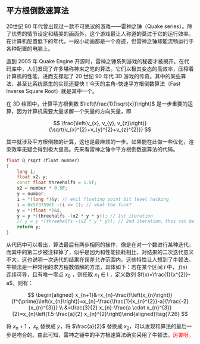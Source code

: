 
## 平方根倒数速算法

20世纪 90 年代曾出现过一款不可思议的游戏——雷神之锤（Quake series）。除了优秀的情节设定和精美的画面外，这个游戏最让人称道的莫过于它的运行效率。在计算机配置低下的年代，一段小动画都是一个奇迹，但雷神之锤却能流畅运行于各种配置的电脑上。

直到 2005 年 Quake Engine 开源时，雷神之锤系列游戏的秘密才被揭开。在代码库中，人们发现了许多堪称神来之笔的算法。它们以极其变态的高效率，压榨着计算机的性能，进而支撑起了 20 世纪 90 年代 3D 游戏的传奇。其中的某些算法，甚至比系统原生的实现还要快！今天的主角-快速平方根倒数算法（Fast Inverse Square Root）就是其中一个。


在 3D 绘图中，计算平方根倒数 $\left(\frac{1}{\sqrt{x}}\right)$ 是一步重要的运算，因为计算机需要大量求解一个矢量的方向矢量，即

$$
\frac{\left(v_{x}, v_{y}, v_{z}\right)}{\sqrt{v_{x}^{2}+v_{y}^{2}+v_{z}^{2}}}
$$

其中就涉及平方根倒数的计算，这也是最麻烦的一步。如果能在此做一些优化，渲染效率无疑会得到极大提高。先来看雷神之锤中平方根倒数速算法的代码。

```cpp
float Q_rsqrt（float number）
{
    long i;
    float x2，y;
    const float threehalfs = 1.5F;
    x2 = number * 0.5F;
    y = number;
    i = *(long *)&y; // evil floating point bit level hacking
    i = 0x5f3759df -(i >> 1); // what the fuck?
    y = *(float *)&i;
    y = y *(threehalfs -(x2 * y * y)); // 1st iteration
    // y = y *(threehalfs -(x2 * y * y)); // 2nd iteration，this can be removed
    return y;
}
```

从代码中可以看出，算法最后有两步相同的操作，像是在对一个数进行某种迭代。而其中的第二步被注释掉了，似乎是因为和性能损耗相比，对结果的二次迭代意义不大，这也说明一次迭代的结果在误差允许范围内。这些特性让人想到了牛顿法。
牛顿法是一种常用的求方程数值解的方法，具体如下：若在某个区间 $I$ 中， $f(x)$ 连续可导，且有唯一零点 $x_{0}$ ，则任取 $x_{1} \in \mathrm{I}$ ，定义数列 $f(x)=\frac{1}{x^{2}}-a$，则有：

$$
\begin{aligned}
x_{n+1}&=x_{n}-\frac{f\left(x_{n}\right)}{f^{\prime}\left(x_{n}\right)}=x_{n}-\frac{\frac{1}{x_{n}^{2}}-a}{\frac{-2}{x_{n}^{3}}} \\ &=\frac{3}{2} x_{n}-\frac{a \cdot x_{n}^{3}}{2}=x_{n}\left(1.5-\frac{a}{2} x_{n}^{2}\right)\end{aligned}\tag{7.26}
$$


将 $x_{\mathrm{n}}+1$ ，$x_{\mathrm{n}}$ 替换成 $y$，将 $\frac{a}{2}$ 替换成 $x_2$，可以发现和算法的最后一步是吻合的。由此可知，雷神之锤中的平方根速算法确实采用了牛顿法。<span style="color:red;">厉害呀。</span>
